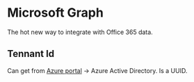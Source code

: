 # Microsoft Graph

The hot new way to integrate with Office 365 data.

## Tennant Id

Can get from [Azure portal](https://portal.azure.com) -> Azure Active
Directory. Is a UUID.


##
